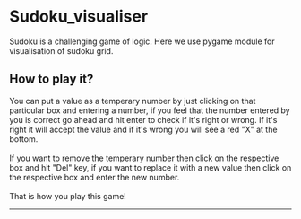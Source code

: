 # Sudoku_visualiser
Sudoku is a challenging game of logic. Here we use pygame module for visualisation of sudoku grid.
## How to play it?
You can put a value as a temperary number by just clicking on that particular box and entering a number, if you feel that the number entered by you is correct go ahead and hit enter to check if it's right or wrong. If it's right it will accept the value and if it's wrong you will see a red "X" at the bottom.
<br><br>If you want to remove the temperary number then click on the respective box and hit "Del" key, if you want to replace it with a new value then click on the respective box and enter the new number.
<br><br>That is how you play this game!
<hr>

